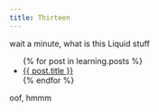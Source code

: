 ```yaml
---
title: Thirteen
---
```

wait a minute, what is this Liquid stuff<br>
<ul>
  {% for post in learning.posts %}
    <li>
      <a href="{{ post.url }}">{{ post.title }}</a>
    </li>
  {% endfor %}
</ul>
oof, hmmm
  
